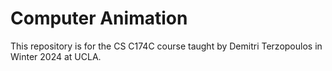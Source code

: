 # Computer Animation

This repository is for the CS C174C course taught by Demitri Terzopoulos in Winter 2024 at UCLA.
